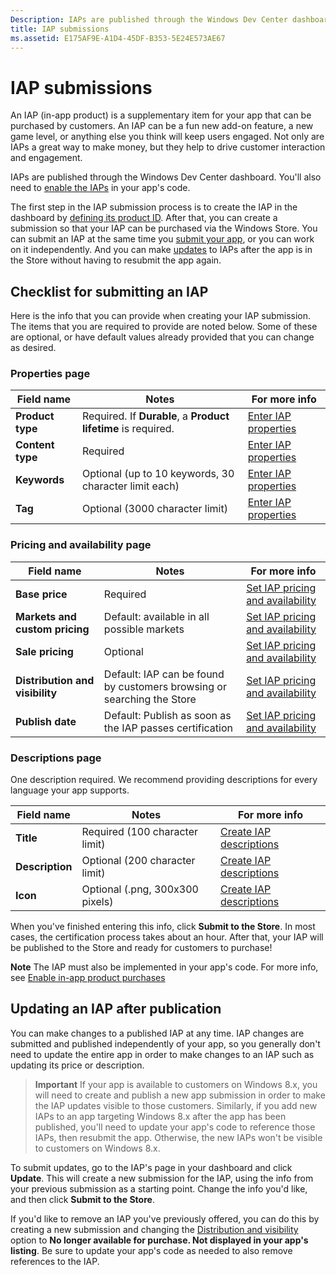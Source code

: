 ```yaml
---
Description: IAPs are published through the Windows Dev Center dashboard.
title: IAP submissions
ms.assetid: E175AF9E-A1D4-45DF-B353-5E24E573AE67
---
```


# IAP submissions


An IAP (in-app product) is a supplementary item for your app that can be purchased by customers. An IAP can be a fun new add-on feature, a new game level, or anything else you think will keep users engaged. Not only are IAPs a great way to make money, but they help to drive customer interaction and engagement.

IAPs are published through the Windows Dev Center dashboard. You'll also need to [enable the IAPs](https://msdn.microsoft.com/library/windows/apps/mt219684) in your app's code.

The first step in the IAP submission process is to create the IAP in the dashboard by [defining its product ID](set-your-iap-product-id.md). After that, you can create a submission so that your IAP can be purchased via the Windows Store. You can submit an IAP at the same time you [submit your app](app-submissions.md), or you can work on it independently. And you can make [updates](#updating-an-iap-after-submission) to IAPs after the app is in the Store without having to resubmit the app again.

## Checklist for submitting an IAP


Here is the info that you can provide when creating your IAP submission. The items that you are required to provide are noted below. Some of these are optional, or have default values already provided that you can change as desired.

### Properties page
| Field name                    | Notes                                       | For more info                                                             |
|-------------------------------|---------------------------------------------|---------------------------------------------------------------------------|
| **Product type**              | Required. If **Durable**, a **Product lifetime** is required. | [Enter IAP properties](enter-iap-properties.md)         |
| **Content type**              | Required                                    | [Enter IAP properties](enter-iap-properties.md)                           | 
| **Keywords**                  | Optional (up to 10 keywords, 30 character limit each) | [Enter IAP properties](enter-iap-properties.md)                 |
| **Tag**                       | Optional (3000 character limit)             | [Enter IAP properties](enter-iap-properties.md)                           |

### Pricing and availability page 
| Field name                    | Notes                                       | For more info                                                             |
|-------------------------------|---------------------------------------------|---------------------------------------------------------------------------|
| **Base price**                | Required                                    | [Set IAP pricing and availability](set-iap-pricing-and-availability.md)   |
| **Markets and custom pricing** | Default: available in all possible markets | [Set IAP pricing and availability](set-iap-pricing-and-availability.md)   |
| **Sale pricing**              | Optional                                    | [Set IAP pricing and availability](set-iap-pricing-and-availability.md)   |
| **Distribution and visibility** | Default: IAP can be found by customers browsing or searching the Store | [Set IAP pricing and availability](set-iap-pricing-and-availability.md) |
| **Publish date**              | Default: Publish as soon as the IAP passes certification | [Set IAP pricing and availability](set-iap-pricing-and-availability.md)   |

### Descriptions page
One description required. We recommend providing descriptions for every language your app supports.

| Field name                    | Notes                                       | For more info       |
|-------------------------------|---------------------------------------------|---------------------|
| **Title**                     | Required (100 character limit)              | [Create IAP descriptions](create-iap-descriptions.md)                     |
| **Description**               | Optional (200 character limit)              | [Create IAP descriptions](create-iap-descriptions.md)                     |
| **Icon**                      | Optional (.png, 300x300 pixels)             | [Create IAP descriptions](create-iap-descriptions.md)                     |

When you've finished entering this info, click **Submit to the Store**. In most cases, the certification process takes about an hour. After that, your IAP will be published to the Store and ready for customers to purchase!

**Note**  The IAP must also be implemented in your app's code. For more info, see [Enable in-app product purchases](https://msdn.microsoft.com/library/windows/apps/mt219684)


## Updating an IAP after publication


You can make changes to a published IAP at any time. IAP changes are submitted and published independently of your app, so you generally don't need to update the entire app in order to make changes to an IAP such as updating its price or description.

> **Important**  If your app is available to customers on Windows 8.x, you will need to create and publish a new app submission in order to make the IAP updates visible to those customers. Similarly, if you add new IAPs to an app targeting Windows 8.x after the app has been published, you'll need to update your app's code to reference those IAPs, then resubmit the app. Otherwise, the new IAPs won't be visible to customers on Windows 8.x.

To submit updates, go to the IAP's page in your dashboard and click **Update**. This will create a new submission for the IAP, using the info from your previous submission as a starting point. Change the info you'd like, and then click **Submit to the Store**.

If you'd like to remove an IAP you've previously offered, you can do this by creating a new submission and changing the [Distribution and visibility](set-iap-pricing-and-availability.md) option to **No longer available for purchase. Not displayed in your app's listing**. Be sure to update your app's code as needed to also remove references to the IAP.



<!--HONumber=Jun16_HO1-->


